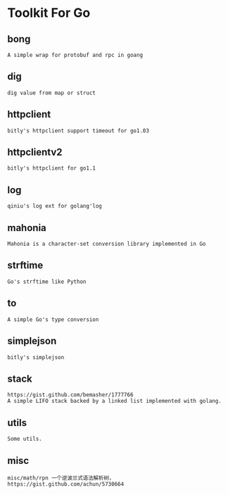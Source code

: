 Toolkit For Go
==========

## bong
    A simple wrap for protobuf and rpc in goang

## dig
    dig value from map or struct

## httpclient
    bitly's httpclient support timeout for go1.03

## httpclientv2
    bitly's httpclient for go1.1

## log
    qiniu's log ext for golang'log

## mahonia
    Mahonia is a character-set conversion library implemented in Go

## strftime
    Go's strftime like Python

## to
    A simple Go's type conversion

## simplejson
    bitly's simplejson

## stack
    https://gist.github.com/bemasher/1777766
    A simple LIFO stack backed by a linked list implemented with golang.

## utils
    Some utils.

## misc
    misc/math/rpn 一个逆波兰式语法解析树，https://gist.github.com/achun/5730664